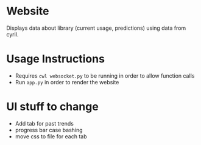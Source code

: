 # Website

Displays data about library (current usage, predictions) using data from cyril.

# Usage Instructions
- Requires `cwl websocket.py` to be running in order to allow function calls
- Run `app.py` in order to render the website

# UI stuff to change
- Add tab for past trends
- progress bar case bashing
- move css to file for each tab


